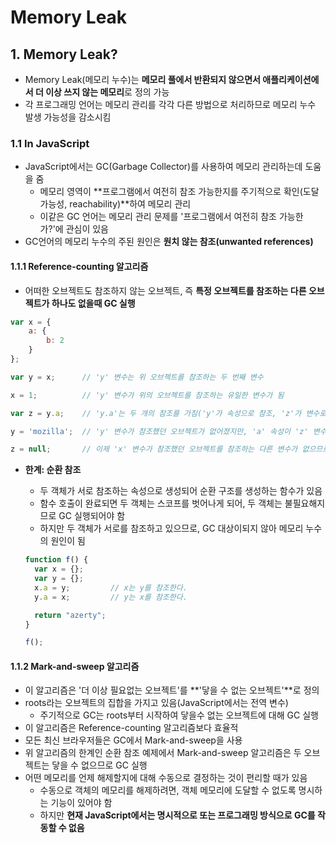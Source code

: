 # Memory Leak

## 1. Memory Leak?

- Memory Leak(메모리 누수)는 **메모리 풀에서 반환되지 않으면서 애플리케이션에서 더 이상 쓰지 않는 메모리**로 정의 가능
- 각 프로그래밍 언어는 메모리 관리를 각각 다른 방법으로 처리하므로 메모리 누수 발생 가능성을 감소시킴

### 1.1 In JavaScript

- JavaScript에서는 GC(Garbage Collector)를 사용하여 메모리 관리하는데 도움을 줌
  - 메모리 영역이 **프로그램에서 여전히 참조 가능한지를 주기적으로 확인(도달 가능성, reachability)**하여 메모리 관리
  - 이같은 GC 언어는 메모리 관리 문제를 '프로그램에서 여전히 참조 가능한가?'에 관심이 있음
- GC언어의 메모리 누수의 주된 원인은 **원치 않는 참조(unwanted references)**

#### 1.1.1 Reference-counting 알고리즘

- 어떠한 오브젝트도 참조하지 않는 오브젝트, 즉 **특정 오브젝트를 참조하는 다른 오브젝트가 하나도 없을때 GC 실행**

```javascript
var x = {
    a: {
        b: 2
    }
};

var y = x;		// 'y' 변수는 위 오브젝트를 참조하는 두 번째 변수

x = 1;			// 'y' 변수가 위의 오브젝트를 참조하는 유일한 변수가 됨

var z = y.a;	// 'y.a'는 두 개의 참조를 가짐('y'가 속성으로 참조, 'z'가 변수로 참조)

y = 'mozilla';	// 'y' 변수가 참조했던 오브젝트가 없어졌지만, 'a' 속성이 'z' 변수에 참조되므로 메모리 해제 안됨

z = null;		// 이제 'x' 변수가 참조했던 오브젝트를 참조하는 다른 변수가 없으므로 GC 수행
```

- **한계: 순환 참조**

  - 두 객체가 서로 참조하는 속성으로 생성되어 순환 구조를 생성하는 함수가 있음
  - 함수 호출이 완료되면 두 객체는 스코프를 벗어나게 되어, 두 객체는 불필요해지므로 GC 실행되어야 함
  - 하지만 두 객체가 서로를 참조하고 있으므로, GC 대상이되지 않아 메모리 누수의 원인이 됨

  ```javascript
  function f() {
    var x = {};
    var y = {};
    x.a = y;         // x는 y를 참조한다.
    y.a = x;         // y는 x를 참조한다.
  
    return "azerty";
  }
  
  f();
  ```


#### 1.1.2  Mark-and-sweep 알고리즘

- 이 알고리즘은 '더 이상 필요없는 오브젝트'를 **'닿을 수 없는 오브젝트'**로 정의
- roots라는 오브젝트의 집합을 가지고 있음(JavaScript에서는 전역 변수)
  - 주기적으로 GC는 roots부터 시작하여 닿을수 없는 오브젝트에 대해 GC 실행
- 이 알고리즘은 Reference-counting 알고리즘보다 효율적
- 모든 최신 브라우저들은 GC에서 Mark-and-sweep을 사용
- 위 알고리즘의 한계인 순환 참조 예제에서 Mark-and-sweep 알고리즘은 두 오브젝트는 닿을 수 없으므로 GC 실행
- 어떤 메모리를 언제 해제할지에 대해 수동으로 결정하는 것이 편리할 때가 있음
  - 수동으로 객체의 메모리를 해제하려면, 객체 메모리에 도달할 수 없도록 명시하는 기능이 있어야 함
  - 하지만 **현재 JavaScript에서는 명시적으로 또는 프로그래밍 방식으로 GC를 작동할 수 없음**